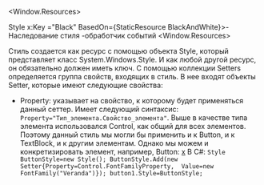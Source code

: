 <Window.Resources>
<Style  x:Key ="BlackAndWhite"> или TargetType="Button"
	 <Setter` `Property = "Control.FontFamily" Value = "Verdana"/>
	<EventSetter Event= "Button.Click" Handler= "Button_Click" />-обработчик событий
 </Style>
 Style  x:Key ="Black" BasedOn={StaticResource BlackAndWhite}>-Наследование стиля
	 <Setter Property = "Control.FontFamily" Value = "Verdana"/>
	<EventSetter Event= "Button.Click" Handler= "Button_Click" />-обработчик событий
 </Style>
 <Window.Resources>


Стиль создается как ресурс с помощью объекта Style, который представляет класс System.Windows.Style. И как любой другой ресурс, он обязательно должен иметь ключ. С помощью коллекции Setters определяется группа свойств, входящих в стиль. В нее входят объекты Setter, которые имеют следующие свойства:

-   Property: указывает на свойство, к которому будет применяться данный сеттер. Имеет следующий синтаксис: `Property="Тип_элемента.Свойство_элемента"`. Выше в качестве типа элемента использовался Control, как общий для всех элементов. Поэтому данный стиль мы могли бы применить и к Button, и к TextBlock, и к другим элементам. Однако мы можем и конкретизировать элемент, например, Button:
 [x](asdasda)
В C#:
`Style ButtonStyle=new Style();
ButtonStyle.Add(new Setter{Property=Control.FontFamilyProperty, 
Value=new FontFamily("Veranda")});
button1.Style=ButtonStyle;`